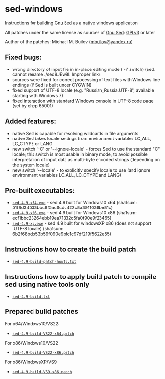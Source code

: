 # sed-windows
Instructions for building [Gnu Sed](https://www.gnu.org/software/sed) as a native windows application

All patches under the same license as sources of [Gnu Sed](https://www.gnu.org/software/sed): [GPLv3](https://www.gnu.org/licenses/gpl-3.0.html) or later

Author of the patches: Michael M. Builov (mbuilov@yandex.ru)

## Fixed bugs:
- wrong directory of input file in in-place editing mode ('-i' switch) (sed: cannot rename ./sed8JEw8l: Improper link)
- sources were fixed for correct processing of text files with Windows line endings (if Sed is built under CYGWIN)
- fixed support of UTF-8 locale (e.g. "Russian_Russia.UTF-8", available starting with Windows 7)
- fixed interaction with standard Windows console in UTF-8 code page (set by chcp 65001)

## Added features:
- native Sed is capable for resolving wildcards in file arguments
- native Sed takes locale settings from environment variables LC_ALL, LC_CTYPE or LANG
- new switch '-C' or '--ignore-locale' - forces Sed to use the standard "C" locale; this switch is most usable in binary mode, to avoid possible interpretation of input data as multi-byte encoded strings (depending on the system locale)
- new switch '--locale' - to explicitly specify locale to use (and ignore environment variables LC_ALL, LC_CTYPE and LANG)

## Pre-built executables:
- [`sed-4.9-x64.exe`](/sed-4.9-x64.exe) - sed 4.9 built for Windows10 x64 (sha1sum: 51f8d34533bbc8f5ac6cdc422c8a3911039be81c)
- [`sed-4.9-x86.exe`](/sed-4.9-x86.exe) - sed 4.9 built for Windows10 x86 (sha1sum: ecf1bbc23264ebb19ea71332c5fa0f90e9f23465)
- [`sed-4.9-xp.exe`](/sed-4.9-xp.exe)   - sed 4.9 built for windowsXP x86 (does not support .UTF-8 locale) (sha1sum: 6b2f68bdb53b59f090e9bfc1c97df219f5622e55)

## Instructions how to create the build patch
- [`sed-4.9-build-patch-howto.txt`](/sed-4.9-build-patch-howto.txt)

## Instructions how to apply build patch to compile sed using native tools only
- [`sed-4.9-build.txt`](/sed-4.9-build.txt)

## Prepared build patches
For x64/Windows10/VS22:
- [`sed-4.9-build-VS22-x64.patch`](/sed-4.9-build-VS22-x64.patch)

For x86/Windows10/VS22
- [`sed-4.9-build-VS22-x86.patch`](/sed-4.9-build-VS22-x86.patch)

For x86/WindowsXP/VS9
- [`sed-4.9-build-VS9-x86.patch`](/sed-4.9-build-VS9-x86.patch)
